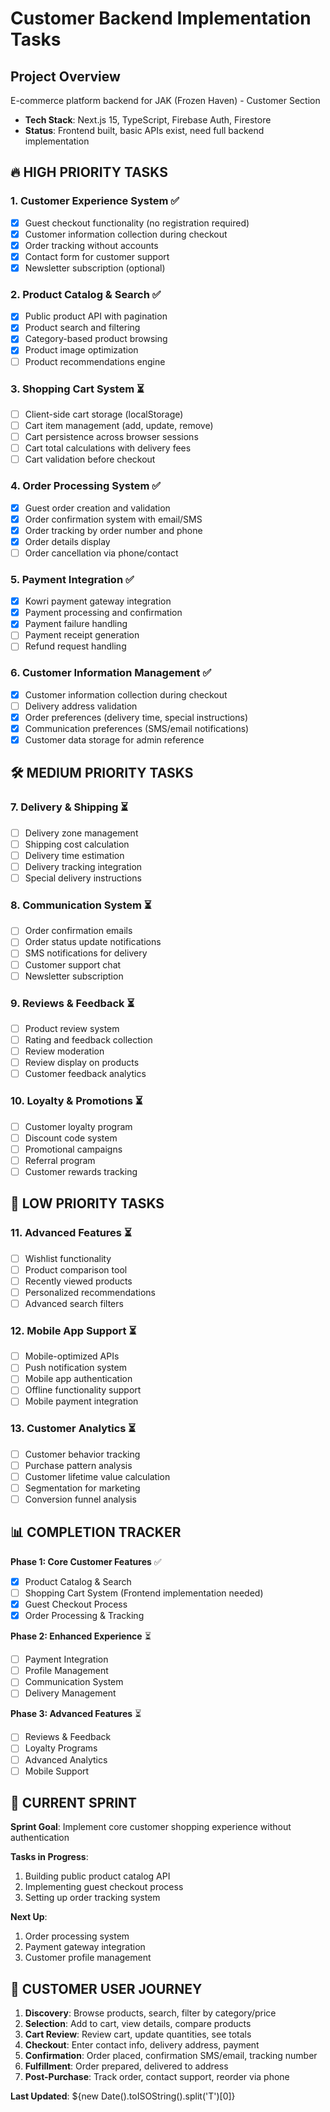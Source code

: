 # Customer Backend Implementation Tasks

## Project Overview

E-commerce platform backend for JAK (Frozen Haven) - Customer Section

- **Tech Stack**: Next.js 15, TypeScript, Firebase Auth, Firestore
- **Status**: Frontend built, basic APIs exist, need full backend implementation

## 🔥 HIGH PRIORITY TASKS

### 1. Customer Experience System ✅

- [x] Guest checkout functionality (no registration required)
- [x] Customer information collection during checkout
- [x] Order tracking without accounts
- [x] Contact form for customer support
- [x] Newsletter subscription (optional)

### 2. Product Catalog & Search ✅

- [x] Public product API with pagination
- [x] Product search and filtering
- [x] Category-based product browsing
- [x] Product image optimization
- [ ] Product recommendations engine

### 3. Shopping Cart System ⏳

- [ ] Client-side cart storage (localStorage)
- [ ] Cart item management (add, update, remove)
- [ ] Cart persistence across browser sessions
- [ ] Cart total calculations with delivery fees
- [ ] Cart validation before checkout

### 4. Order Processing System ✅

- [x] Guest order creation and validation
- [x] Order confirmation system with email/SMS
- [x] Order tracking by order number and phone
- [x] Order details display
- [ ] Order cancellation via phone/contact

### 5. Payment Integration ✅

- [x] Kowri payment gateway integration
- [x] Payment processing and confirmation
- [x] Payment failure handling
- [ ] Payment receipt generation
- [ ] Refund request handling

### 6. Customer Information Management ✅

- [x] Customer information collection during checkout
- [ ] Delivery address validation
- [x] Order preferences (delivery time, special instructions)
- [x] Communication preferences (SMS/email notifications)
- [x] Customer data storage for admin reference

## 🛠 MEDIUM PRIORITY TASKS

### 7. Delivery & Shipping ⏳

- [ ] Delivery zone management
- [ ] Shipping cost calculation
- [ ] Delivery time estimation
- [ ] Delivery tracking integration
- [ ] Special delivery instructions

### 8. Communication System ⏳

- [ ] Order confirmation emails
- [ ] Order status update notifications
- [ ] SMS notifications for delivery
- [ ] Customer support chat
- [ ] Newsletter subscription

### 9. Reviews & Feedback ⏳

- [ ] Product review system
- [ ] Rating and feedback collection
- [ ] Review moderation
- [ ] Review display on products
- [ ] Customer feedback analytics

### 10. Loyalty & Promotions ⏳

- [ ] Customer loyalty program
- [ ] Discount code system
- [ ] Promotional campaigns
- [ ] Referral program
- [ ] Customer rewards tracking

## 🔧 LOW PRIORITY TASKS

### 11. Advanced Features ⏳

- [ ] Wishlist functionality
- [ ] Product comparison tool
- [ ] Recently viewed products
- [ ] Personalized recommendations
- [ ] Advanced search filters

### 12. Mobile App Support ⏳

- [ ] Mobile-optimized APIs
- [ ] Push notification system
- [ ] Mobile app authentication
- [ ] Offline functionality support
- [ ] Mobile payment integration

### 13. Customer Analytics ⏳

- [ ] Customer behavior tracking
- [ ] Purchase pattern analysis
- [ ] Customer lifetime value calculation
- [ ] Segmentation for marketing
- [ ] Conversion funnel analysis

## 📊 COMPLETION TRACKER

**Phase 1: Core Customer Features** ✅

- [x] Product Catalog & Search
- [ ] Shopping Cart System (Frontend implementation needed)
- [x] Guest Checkout Process
- [x] Order Processing & Tracking

**Phase 2: Enhanced Experience** ⏳

- [ ] Payment Integration
- [ ] Profile Management
- [ ] Communication System
- [ ] Delivery Management

**Phase 3: Advanced Features** ⏳

- [ ] Reviews & Feedback
- [ ] Loyalty Programs
- [ ] Advanced Analytics
- [ ] Mobile Support

## 🎯 CURRENT SPRINT

**Sprint Goal**: Implement core customer shopping experience without authentication

**Tasks in Progress**:

1. Building public product catalog API
2. Implementing guest checkout process
3. Setting up order tracking system

**Next Up**:

1. Order processing system
2. Payment gateway integration
3. Customer profile management

## 📝 CUSTOMER USER JOURNEY

1. **Discovery**: Browse products, search, filter by category/price
2. **Selection**: Add to cart, view details, compare products
3. **Cart Review**: Review cart, update quantities, see totals
4. **Checkout**: Enter contact info, delivery address, payment
5. **Confirmation**: Order placed, confirmation SMS/email, tracking number
6. **Fulfillment**: Order prepared, delivered to address
7. **Post-Purchase**: Track order, contact support, reorder via phone

**Last Updated**: ${new Date().toISOString().split('T')[0]}
